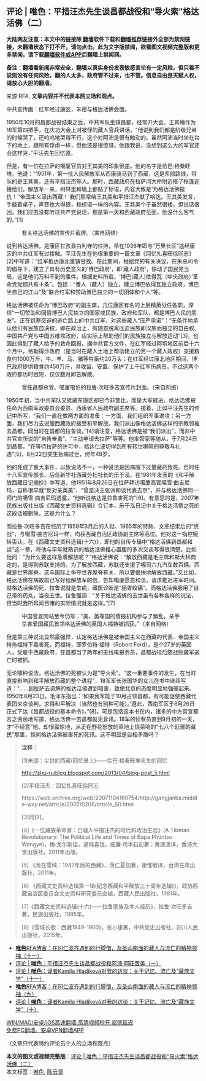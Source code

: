  <h2>评论 | 唯色：平措汪杰先生谈昌都战役和“导火索”格达活佛（二）</h2> <p class="notice"><b>大陆网友注意：本文中的链接除 <a href="https://github.com/bannedbook/fanqiang" >翻墙</a>软件下载和<a href="https://github.com/killgcd/justmysocks/blob/master/README.md">翻墙推荐</a>链接外全部为禁网链接，未翻墙状态下打不开，请勿点击。此为文字版禁闻，欲看图文视频完整版和更多禁闻，请下载<a href="https://github.com/bannedbook/fanqiang">翻墙软件或APP</a>后翻墙上禁闻网。</p><p>备注：翻墙看新闻非常安全，翻墙以真实身份发表敏感言论有一定风险，但只看不说则没有任何风险，翻的人太多，政府管不过来，也不管。信息自由是天赋人权，请放心大胆的翻墙。</b></p>  <div class="entry"> <p>来源:RFA, <strong>文章内容并不代表本网立场和观点。</strong></p> <p>&#20013;&#20849;&#23459;&#20256;&#30011;&#65306;&#32418;&#20891;&#32463;&#36807;&#24247;&#21306;&#65292;&#26417;&#24503;&#19982;&#26684;&#36798;&#27963;&#20315;&#20250;&#38754;&#12290;             </p> <p>1950&#24180;10&#26376;&#30340;&#26124;&#37117;&#25112;&#24441;&#32467;&#26463;&#20043;&#21518;&#65292;&#20013;&#20849;&#20891;&#38431;&#22352;&#38215;&#26124;&#37117;&#65292;&#32463;&#24120;&#24320;&#22823;&#20250;&#12290;&#29579;&#20854;&#26757;&#20316;&#20026;18&#20891;&#31532;&#22235;&#25226;&#25163;&#65292;&#22312;&#24198;&#21151;&#22823;&#20250;&#19978;&#23545;&#34987;&#20440;&#30340;&#34255;&#20154;&#23448;&#20853;&#35762;&#35805;&#65292;&#8220;&#20182;&#35828;&#21040;&#25105;&#20204;&#37117;&#26159;&#38454;&#32423;&#20804;&#24351;&#30340;&#26102;&#20505;&#21741;&#20102;&#65292;&#36824;&#21596;&#21596;&#22320;&#21741;&#24471;&#19981;&#34892;&#65292;&#36825;&#20010;&#23545;&#38463;&#27803;&#26159;&#24456;&#26377;&#35302;&#21160;&#30340;&#12290;&#34429;&#28982;&#38463;&#27803;&#24403;&#26102;&#22352;&#22312;&#21488;&#19979;&#30340;&#22320;&#19978;&#65292;&#36319;&#25152;&#26377;&#20440;&#34383;&#19968;&#26679;&#65292;&#20294;&#20182;&#36824;&#26159;&#24456;&#24778;&#35766;&#12290;&#20182;&#36319;&#25105;&#35828;&#65292;&#27809;&#24819;&#21040;&#36825;&#20040;&#22823;&#30340;&#20891;&#23448;&#36824;&#20250;&#36825;&#26679;&#21741;&#65292;&#8221;&#24179;&#27754;&#20808;&#29983;&#22238;&#24518;&#36947;&#12290;</p> <p>&#20294;&#26159;&#65292;&#26377;&#19968;&#20301;&#22312;&#25289;&#33832;&#30340;&#22134;&#21414;&#23448;&#21592;&#23545;&#29579;&#20854;&#32654;&#30340;&#21360;&#35937;&#24456;&#24046;&#12290;&#20182;&#30340;&#21517;&#23383;&#26159;&#24688;&#24052;&#183;&#26684;&#26705;&#26106;&#22534;&#12290;&#20182;&#35828;&#65306;&#8220;1951&#24180;&#65292;&#31532;&#19968;&#25209;&#20154;&#27665;&#35299;&#25918;&#20891;&#20174;&#35199;&#24247;&#39569;&#39532;&#21040;&#20102;&#35199;&#34255;&#65292;&#36825;&#26159;&#19996;&#37096;&#36335;&#32447;&#65292;&#24102;&#38431;&#30340;&#26159;&#29579;&#20854;&#32654;&#65292;&#36824;&#26377;&#24179;&#25514;&#27754;&#26480;&#31561;&#20154;&#12290;&#37027;&#26102;&#65292;&#35199;&#34255;&#25919;&#24220;&#22312;&#25289;&#33832;&#27827;&#22823;&#26725;&#38468;&#36817;&#25645;&#20102;&#24080;&#31735;&#36814;&#25509;&#20182;&#20204;&#65292;&#35299;&#25918;&#20891;&#19968;&#26469;&#65292;&#26641;&#26519;&#37324;&#21644;&#22681;&#19978;&#37117;&#36148;&#20102;&#26631;&#35821;&#65292;&#20869;&#23481;&#22823;&#33268;&#26159;&#8216;&#20026;&#26684;&#36798;&#27963;&#20315;&#25253;&#20167;&#65281;&#8217;&#8216;&#24093;&#22269;&#20027;&#20041;&#28378;&#20986;&#35199;&#34255;&#65281;&#8217;&#25105;&#20204;&#29031;&#24120;&#32473;&#29579;&#20854;&#32654;&#21644;&#24179;&#25514;&#27754;&#26480;&#29486;&#20102;&#21704;&#36798;&#12290;&#29579;&#20854;&#32654;&#21457;&#35328;&#65292;&#25163;&#25970;&#30528;&#26700;&#23376;&#65292;&#22768;&#38899;&#20063;&#22823;&#24471;&#24456;&#65292;&#21644;&#26631;&#35821;&#19968;&#26679;&#30340;&#20869;&#23481;&#12290;&#29579;&#20854;&#32654;&#20010;&#23376;&#34429;&#28982;&#24456;&#30702;&#65292;&#20294;&#35828;&#35805;&#24456;&#20982;&#12290;&#25105;&#20204;&#36807;&#21435;&#27809;&#26377;&#21548;&#36807;&#20849;&#20135;&#20826;&#35828;&#35805;&#65292;&#37027;&#26159;&#31532;&#19968;&#22825;&#21644;&#35199;&#34255;&#25919;&#24220;&#35265;&#38754;&#65292;&#20182;&#27809;&#20160;&#20040;&#23458;&#27668;&#30340;&#12290;&#8221;[1]</p> <p> </p> <p><figure> <figcaption>&#26377;&#20851;&#26684;&#36798;&#27963;&#20315;&#30340;&#23459;&#20256;&#29255;&#25130;&#23631;&#12290;&#65288;&#26469;&#33258;&#32593;&#32476;&#65289;</figcaption></figure> </p> <p>&#35828;&#21040;&#26684;&#36798;&#27963;&#20315;&#65292;&#26159;&#24247;&#21306;&#29976;&#23388;&#21439;&#30333;&#21033;&#23546;&#30340;&#20303;&#25345;&#65292;&#26089;&#22312;1936&#24180;&#21363;&#19982;&#8220;&#19975;&#37324;&#38271;&#24449;&#8221;&#36867;&#32463;&#24247;&#21306;&#30340;&#20013;&#20849;&#32418;&#20891;&#26377;&#36807;&#25509;&#35302;&#12290;&#24179;&#27754;&#20808;&#29983;&#22312;&#20182;&#24456;&#37325;&#35201;&#30340;&#19968;&#31687;&#25991;&#31456;&#12298;&#22238;&#24518;&#25166;&#21916;&#26106;&#24464;&#21516;&#24535;&#12299;[2]&#20013;&#20889;&#36947;&#65306;&#8220;&#32418;&#20891;&#25269;&#36798;&#24247;&#21271;&#37325;&#38215;&#29976;&#23388;&#12290;&#22312;&#27492;&#26399;&#38388;&#65292;&#26681;&#25454;&#20826;&#30340;&#26377;&#20851;&#20915;&#35758;&#65292;&#22312;&#26417;&#24635;&#21496;&#20196;&#30340;&#20513;&#23548;&#19979;&#65292;&#24314;&#31435;&#20102;&#20855;&#26377;&#21382;&#21490;&#24847;&#20041;&#30340;&#8216;&#21338;&#24052;&#25919;&#24220;&#8217;&#65292;&#21363;&#8216;&#34255;&#20154;&#25919;&#24220;&#8217;&#65292;&#24778;&#21160;&#20102;&#22269;&#27665;&#20826;&#24403;&#23616;&#65292;&#36825;&#26159;&#20182;&#20204;&#19975;&#26009;&#19981;&#21040;&#30340;&#20107;&#20214;&#12290;&#26681;&#25454;&#21490;&#26009;&#25152;&#36733;&#65292;&#8216;&#21338;&#24052;(&#34255;&#20154;)&#20381;&#24471;&#29926;&#65288;&#20013;&#22830;&#25919;&#24220;&#65289;&#8217;&#38761;&#21629;&#20826;&#20826;&#32434;&#20849;&#26377;&#21313;&#26465;&#8221;&#12290;&#21253;&#25324;&#65306;&#8220;&#30058;&#20154;&#65288;&#34255;&#20154;&#65289;&#29420;&#31435;&#65292;&#24314;&#31435;&#21338;&#24052;&#20381;&#24471;&#29926;&#29420;&#31435;&#25919;&#24220;&#65292;&#21338;&#24052;&#22352;&#33258;&#24049;&#30340;&#27743;&#23665;&#8221;&#21450;&#8220;&#32852;&#21512;&#32418;&#20891;&#21644;&#36190;&#21161;&#21338;&#24052;&#29420;&#31435;&#30340;&#19968;&#20999;&#22242;&#20307;&#21644;&#20010;&#20154;&#8221;&#31561;&#12290;</p> <p>&#26684;&#36798;&#27963;&#20315;&#34987;&#20219;&#21629;&#20026;&#8220;&#21338;&#24052;&#25919;&#24220;&#8221;&#30340;&#21103;&#20027;&#24109;&#65292;&#20960;&#20301;&#24247;&#21306;&#26377;&#21517;&#30340;&#19978;&#23618;&#31934;&#33521;&#20998;&#20219;&#21508;&#32844;&#65292;&#28145;&#20449;&#8220;&#19968;&#20999;&#36190;&#21161;&#21644;&#21516;&#24773;&#21338;&#24052;&#20154;&#27665;&#29420;&#31435;&#30340;&#22269;&#23478;&#25110;&#27665;&#26063;&#12289;&#25919;&#24220;&#21644;&#20891;&#38431;&#65292;&#37117;&#26159;&#21338;&#24052;&#20154;&#27665;&#30340;&#26379;&#21451;&#8221;&#12290;&#27491;&#22312;&#39269;&#23506;&#20132;&#36843;&#30340;&#36867;&#20129;&#36335;&#19978;&#30340;&#20013;&#20849;&#32418;&#20891;&#65292;&#23545;&#36825;&#20123;&#34255;&#20154;&#8220;&#24196;&#20005;&#25215;&#35834;&#8221;&#65306;&#8220;&#26080;&#26465;&#20214;&#22320;&#25215;&#35748;&#20182;&#20204;&#26377;&#27665;&#26063;&#33258;&#20915;&#26435;&#65292;&#21363;&#22312;&#25919;&#27835;&#19978;&#65292;&#26377;&#38543;&#24847;&#33073;&#31163;&#21387;&#36843;&#27665;&#26063;&#21363;&#27721;&#26063;&#32780;&#29420;&#31435;&#30340;&#33258;&#30001;&#26435;&#12290;&#20013;&#22269;&#20849;&#20135;&#20826;&#19982;&#20013;&#22269;&#33487;&#32500;&#22467;&#25919;&#24220;&#65292;&#24212;&#23454;&#38469;&#19978;&#24110;&#21161;&#20182;&#20204;&#30340;&#27665;&#26063;&#29420;&#31435;&#19982;&#35299;&#25918;&#36816;&#21160;&#8221;[3]&#65292;&#20063;&#22240;&#27492;&#24471;&#21040;&#20102;&#34255;&#20154;&#32473;&#20104;&#30340;&#25937;&#21629;&#22238;&#25253;&#12290;&#25454;&#20013;&#20849;&#23448;&#26041;&#25991;&#20214;&#65292;&#22312;&#32418;&#20891;&#32463;&#36807;&#38463;&#22365;&#22320;&#21306;&#21069;&#21518;&#21313;&#20845;&#20010;&#26376;&#20013;&#65292;&#26684;&#21202;&#24471;&#27801;&#25919;&#24220;&#65288;&#26159;&#24403;&#26102;&#22312;&#34255;&#20154;&#22303;&#22320;&#19978;&#24110;&#21161;&#24314;&#31435;&#30340;&#21478;&#19968;&#20010;&#34255;&#20154;&#25919;&#26435;&#65289;&#25903;&#25588;&#31918;&#39135;&#32422;1000&#19975;&#26020;&#65292;&#29275;&#12289;&#32650;&#12289;&#39532;&#12289;&#29482;&#31561;&#29298;&#30044;&#32422;20&#19975;&#22836;&#65307;&#22312;&#32418;&#20891;&#32463;&#36807;&#24247;&#21271;&#22320;&#21306;&#26399;&#38388;&#65292;&#21338;&#24052;&#25919;&#24220;&#25552;&#20379;&#31918;&#39135;&#32422;450&#19975;&#26020;&#65292;&#24182;&#25910;&#30041;&#12289;&#23433;&#32622;&#12289;&#20445;&#25252;&#20102;&#19978;&#21315;&#32418;&#20891;&#20260;&#30149;&#21592;&#12290;&#19981;&#36807;&#36825;&#20004;&#20010;&#25919;&#24220;&#37117;&#21382;&#26102;&#24456;&#30701;&#65292;&#20165;&#20165;&#25968;&#26376;&#21363;&#21578;&#35299;&#25955;&#12290;</p>  <p> </p> <p><figure> <figcaption>&#26366;&#20219;&#26124;&#37117;&#24635;&#31649;&#12289;&#22134;&#21414;&#22134;&#20262;&#30340;&#25289;&#40065;&#183;&#27425;&#26106;&#22810;&#21513;&#23459;&#20256;&#29255;&#23553;&#38754;&#12290;&#65288;&#26469;&#33258;&#32593;&#32476;&#65289;</figcaption></figure> </p> <p>1950&#24180;&#21021;&#65292;&#24403;&#20013;&#20849;&#20891;&#38431;&#21448;&#25269;&#34255;&#19996;&#24247;&#21306;&#21364;&#24050;&#20170;&#38750;&#26132;&#27604;&#65292;&#32780;&#26159;&#22823;&#20891;&#25402;&#36827;&#12290;&#26684;&#36798;&#27963;&#20315;&#34987;&#20219;&#21629;&#20026;&#35199;&#21335;&#20891;&#25919;&#22996;&#21592;&#20250;&#22996;&#21592;&#12289;&#35199;&#24247;&#30465;&#20154;&#27665;&#25919;&#24220;&#21103;&#20027;&#24109;&#31561;&#12290;&#25509;&#30528;&#65292;&#27491;&#22914;&#24179;&#27754;&#20808;&#29983;&#30340;&#20256;&#35760;&#20013;&#25152;&#20889;&#65292;&#8220;&#25105;&#20204;&#19968;&#30452;&#22312;&#20570;&#20004;&#26041;&#38754;&#30340;&#20934;&#22791;&#65306;&#19968;&#26041;&#38754;&#65292;&#25105;&#20204;&#32452;&#32455;&#20891;&#20107;&#36827;&#25915;&#65307;&#21478;&#19968;&#26041;&#38754;&#65292;&#25105;&#20204;&#23613;&#21147;&#21435;&#35828;&#26381;&#35199;&#34255;&#25919;&#24220;&#25509;&#21463;&#21644;&#24179;&#35299;&#25918;&#12290;&#25105;&#20204;&#27966;&#20986;&#20687;&#26684;&#36798;&#27963;&#20315;&#36825;&#26679;&#30340;&#23447;&#25945;&#39046;&#34966;&#21435;&#26124;&#37117;&#65292;&#21516;&#24403;&#26102;&#22312;&#26124;&#37117;&#30340;&#25289;&#40065;&#35848;&#12290;&#8221;[4]&#35831;&#27880;&#24847;&#65292;&#26684;&#36798;&#27963;&#20315;&#26159;&#34987;&#8220;&#25105;&#20204;&#27966;&#20986;&#8221;&#65292;&#32780;&#38750;&#20013;&#20849;&#23448;&#23459;&#25152;&#35828;&#30340;&#8220;&#33258;&#21578;&#22859;&#21191;&#8221;&#12289;&#8220;&#20027;&#21160;&#30003;&#35831;&#21435;&#25289;&#33832;&#8221;&#31561;&#31561;&#12290;&#20182;&#29575;&#31649;&#23478;&#31561;&#38543;&#20174;&#65292;&#20110;7&#26376;24&#26085;&#21040;&#26124;&#37117;&#65292;&#8220;&#22312;&#31561;&#24453;&#25289;&#33832;&#30340;&#35768;&#21487;&#20013;&#65292;&#26684;&#36798;&#20161;&#27874;&#20999;&#24471;&#21040;&#25152;&#26377;&#36716;&#19990;&#21895;&#22043;&#30340;&#23562;&#25964;&#19982;&#31036;&#36935;&#8221;[5]&#65292;8&#26376;22&#26085;&#31361;&#29983;&#24613;&#30149;&#36807;&#19990;&#65292;&#32456;&#24180;48&#23681;&#12290;</p> <p>&#20182;&#30340;&#27515;&#25104;&#20102;&#37325;&#22823;&#20107;&#20214;&#65292;&#20197;&#33268;&#35828;&#27861;&#19981;&#19968;&#65292;&#19968;&#31181;&#35828;&#27861;&#26159;&#22240;&#30149;&#26381;&#19979;&#36807;&#37327;&#34255;&#33647;&#33268;&#27515;&#12290;&#20294;&#26102;&#20219;&#21313;&#20843;&#20891;&#23459;&#20256;&#37096;&#38271;&#12289;&#21518;&#20219;&#26032;&#21326;&#31038;&#35199;&#34255;&#20998;&#31038;&#31038;&#38271;&#30340;&#20048;&#20110;&#27859;&#65292;&#22312;1981&#24180;&#21457;&#34920;&#30340;&#12298;&#21644;&#24179;&#35299;&#25918;&#35199;&#34255;&#26085;&#35760;&#25688;&#25220;&#12299;&#20013;&#20889;&#36947;&#65292;&#20182;1951&#24180;8&#26376;26&#26085;&#22312;&#25289;&#33832;&#25308;&#35775;&#22134;&#21414;&#39640;&#23448;&#22134;&#38634;&#183;&#26354;&#21513;&#23612;&#29595;&#65292;&#33258;&#31216;&#24456;&#26089;&#23601;&#8220;&#21453;&#23545;&#20146;&#33521;&#32654;&#8221;&#12289;&#8220;&#26366;&#22362;&#20915;&#20027;&#24352;&#27966;&#21644;&#35848;&#20195;&#34920;&#21435;&#20140;&#8221;&#65292;&#24182;&#19982;&#26684;&#36798;&#27963;&#20315;&#21516;&#19968;&#24072;&#38376;&#30340;&#22134;&#38634;&#183;&#26354;&#21513;&#23612;&#29595;&#36879;&#38706;&#65292;&#8220;&#20182;&#21548;&#35828;&#26684;&#36798;&#26159;&#25289;&#40065;&#23475;&#27515;&#30340;&#8221;[6]&#12290;&#26377;&#24847;&#24605;&#30340;&#26159;&#65292;2007&#24180;&#27665;&#26063;&#20986;&#29256;&#31038;&#20986;&#29256;&#12298;&#35199;&#34255;&#25991;&#21490;&#36164;&#26009;&#36873;&#36753;&#12299;&#21512;&#35746;&#26412;&#65292;&#20048;&#20110;&#27859;&#26085;&#35760;&#20013;&#20851;&#20110;&#26684;&#36798;&#27963;&#20315;&#20043;&#27515;&#30340;&#36825;&#27573;&#35805;&#34987;&#21024;&#38500;&#12290;&#36825;&#26159;&#20026;&#20160;&#20040;&#65311;</p> <p>&#32780;&#25289;&#40065;&#183;&#27425;&#26106;&#22810;&#21513;&#22312;&#32463;&#21382;&#20102;1959&#24180;3&#26376;&#21518;&#30340;&#20837;&#29425;&#12289;1965&#24180;&#30340;&#29305;&#36198;&#12289;&#25991;&#38761;&#32467;&#26463;&#21518;&#30340;&#8220;&#32479;&#25112;&#8221;&#65292;&#19982;&#22134;&#38634;&#183;&#26354;&#21513;&#23612;&#29595;&#19968;&#26679;&#65292;&#22343;&#33719;&#35199;&#34255;&#33258;&#27835;&#21306;&#25919;&#21327;&#21103;&#20027;&#24109;&#31561;&#39640;&#20301;&#12290;&#20182;&#23545;&#36825;&#19968;&#25351;&#25511;&#23113;&#36716;&#21542;&#35748;&#12290;&#22312;&#12298;&#35199;&#34255;&#25991;&#21490;&#36164;&#26009;&#36873;&#36753;(&#21313;&#20845;)&#12299;&#65292;&#21363;&#20182;&#30340;&#33258;&#20256;&#19987;&#36753;&#20013;&#8220;&#26684;&#36798;&#27963;&#20315;&#21040;&#26124;&#37117;&#21644;&#35848;&#8221;&#36825;&#19968;&#31456;&#65292;&#23558;&#20182;&#19982;&#26089;&#24180;&#23601;&#29087;&#35782;&#30340;&#26684;&#36798;&#27963;&#20315;&#25512;&#24515;&#32622;&#33145;&#30340;&#22810;&#27425;&#20132;&#35848;&#20889;&#24471;&#24456;&#28165;&#26970;&#12290;&#27604;&#22914;&#20182;&#38382;&#65306;&#8220;&#20026;&#20160;&#20040;&#35201;&#36825;&#26679;&#24613;&#30528;&#35299;&#25918;&#21602;&#65311;&#8221;&#26684;&#36798;&#27963;&#20315;&#35828;&#65306;&#8220;&#35299;&#25918;&#35199;&#34255;&#26159;&#27611;&#20027;&#24109;&#21644;&#26031;&#22823;&#26519;&#21830;&#23450;&#30340;&#65292;&#26159;&#24471;&#21040;&#33487;&#32852;&#25903;&#25345;&#30340;&#12290;&#20026;&#20102;&#35299;&#25918;&#35199;&#34255;&#65292;&#33487;&#32852;&#36824;&#25903;&#25588;&#20102;&#22030;&#21496;&#20845;&#20061;&#27773;&#36710;&#25968;&#30334;&#36742;&#12290;&#35199;&#34255;&#26159;&#19990;&#30028;&#23627;&#33034;&#65292;&#36825;&#19982;&#22269;&#38469;&#19978;&#20105;&#22842;&#19990;&#30028;&#23627;&#33034;&#26377;&#20851;&#65292;&#25152;&#20197;&#35201;&#24456;&#24555;&#22320;&#35299;&#25918;&#35199;&#34255;&#12290;&#8221;&#21448;&#27604;&#22914;&#65292;&#26684;&#36798;&#27963;&#20315;&#22312;&#30149;&#25925;&#21069;&#24050;&#20889;&#22909;&#32473;&#35299;&#25918;&#20891;&#30340;&#20449;&#65292;&#21578;&#30693;&#22134;&#21414;&#24895;&#24847;&#21644;&#35848;&#65292;&#35831;&#27714;&#25512;&#36831;&#36827;&#20891;&#26102;&#38388;&#12290;&#23601;&#26684;&#36798;&#27963;&#20315;&#30340;&#27515;&#65292;&#25289;&#40065;&#35828;&#23601;&#26159;&#29983;&#30149;&#65292;&#34255;&#21307;&#35786;&#26029;&#26159;&#8220;&#32928;&#32963;&#32478;&#30171;&#8221;&#12290;&#32780;&#26684;&#36798;&#27963;&#20315;&#26381;&#29992;&#20102;&#33258;&#24049;&#24102;&#30340;&#33647;&#20024;&#65292;&#24403;&#22812;&#21435;&#19990;&#12290;&#25289;&#40065;&#24378;&#35843;&#65306;&#8220;&#20851;&#20110;&#26684;&#36798;&#27963;&#20315;&#30340;&#21435;&#19990;&#34429;&#26377;&#21508;&#31181;&#21508;&#26679;&#30340;&#35828;&#27861;&#65292;&#20294;&#24403;&#26102;&#25105;&#25152;&#32819;&#38395;&#30446;&#30585;&#30340;&#23454;&#38469;&#24773;&#20917;&#23601;&#26159;&#36825;&#26679;&#12290;&#8221;[7]</p> <p> </p> <p><figure> <figcaption>&#20013;&#22269;&#23448;&#23459;&#32593;&#31449;&#33267;&#20170;&#20173;&#20889;&#65306;&#8220;&#32654;&#12289;&#33521;&#31561;&#22269;&#30340;&#24773;&#25253;&#26426;&#26500;&#21442;&#19982;&#20102;&#21467;&#20081;&#12290;&#20146;&#25163;&#26432;&#23475;&#29233;&#22269;&#34255;&#27665;&#39318;&#39046;&#26684;&#36798;&#27963;&#20315;&#30340;&#33521;&#22269;&#20154;&#31119;&#29305;&#34987;&#25235;&#33719;&#12290;&#8221;&#65288;&#26469;&#33258;&#32593;&#32476;&#65289;</figcaption></figure> </p> <p>&#20294;&#26159;&#31532;&#19977;&#31181;&#35828;&#27861;&#26174;&#28982;&#26368;&#24378;&#24717;&#65292;&#35748;&#23450;&#26684;&#36798;&#27963;&#20315;&#26159;&#34987;&#24093;&#22269;&#20027;&#20041;&#22312;&#35199;&#34255;&#30340;&#20195;&#34920;&#12289;&#24093;&#22269;&#20027;&#20041;&#29305;&#21153;&#31119;&#29305;&#19979;&#27602;&#23475;&#27515;&#12290;&#32780;&#31119;&#29305;&#65292;&#21363;&#32599;&#20271;&#29305;&#183;&#31119;&#29305;&#65288;Robert Ford&#65289;&#65292;&#26159;&#20010;27&#23681;&#30340;&#33521;&#22269;&#20154;&#65292;&#21463;&#38599;&#20110;&#35199;&#34255;&#25919;&#24220;&#65292;&#22312;&#26124;&#37117;&#24403;&#20102;&#20004;&#24180;&#30340;&#26080;&#32447;&#30005;&#25253;&#21153;&#21592;&#65292;&#26124;&#37117;&#25112;&#24441;&#21518;&#38543;&#25112;&#36133;&#34255;&#20891;&#36867;&#20129;&#26102;&#34987;&#25235;&#12290;</p>  <p>&#26080;&#35770;&#21738;&#31181;&#35828;&#27861;&#65292;&#26684;&#36798;&#27963;&#20315;&#30340;&#27515;&#34987;&#35748;&#20026;&#26159;&#8220;&#23548;&#28779;&#32034;&#8221;&#12290;&#8220;&#36825;&#19968;&#37325;&#35201;&#20107;&#20214;&#30340;&#21457;&#29983;&#65292;&#22312;&#24403;&#26102;&#30452;&#25509;&#24433;&#21709;&#21040;&#21644;&#24179;&#35299;&#25918;&#35199;&#34255;&#30340;&#25972;&#20010;&#36827;&#31243;&#8221;&#65292;18&#20891;&#20891;&#38271;&#24352;&#22269;&#21326;&#30340;&#22899;&#20799;&#22312;&#20070;&#20013;&#32487;&#32493;&#20889;&#36947;&#65306;&#8220;&#8230;&#8230;&#21040;&#25289;&#33832;&#21435;&#35843;&#35299;&#30340;&#26684;&#36798;&#27963;&#20315;&#36973;&#21040;&#26263;&#23475;&#65292;&#33268;&#20351;&#21271;&#20140;&#30340;&#24577;&#24230;&#26126;&#26174;&#22320;&#24378;&#30828;&#36215;&#26469;&#12290;1950&#24180;8&#26376;23&#26085;&#65292;&#27611;&#27901;&#19996;&#25351;&#20986;&#65306;&#8216;&#22914;&#26524;&#25105;&#20891;&#33021;&#20110;10&#26376;&#21344;&#39046;&#26124;&#37117;&#65292;&#26377;&#21487;&#33021;&#20419;&#20351;&#35199;&#34255;&#20195;&#34920;&#22242;&#26469;&#20140;&#35848;&#21028;&#65292;&#27714;&#24471;&#21644;&#24179;&#35299;&#20915;&#65288;&#24403;&#28982;&#20063;&#26377;&#21035;&#31181;&#21487;&#33021;&#65289;&#12290;&#8217;&#36981;&#27492;&#65292;&#35199;&#21335;&#20891;&#21306;&#20110;8&#26376;26&#26085;&#27491;&#24335;&#19979;&#36798;&#12298;&#26124;&#37117;&#25112;&#24441;&#30340;&#22522;&#26412;&#21629;&#20196;&#12299;&#12290;&#8221;[8]&#12290;&#21487;&#26159;&#21253;&#25324;&#36825;&#26412;&#20070;&#22312;&#20869;&#65292;&#35832;&#22810;&#30340;&#20013;&#26041;&#23448;&#23459;&#37117;&#35328;&#20043;&#20991;&#20991;&#22320;&#20889;&#36947;&#65292;&#26684;&#36798;&#27963;&#20315;&#19968;&#21435;&#26124;&#37117;&#23601;&#26080;&#38899;&#35759;&#12290;18&#20891;&#30340;&#20390;&#23519;&#21592;&#30452;&#21040;9&#26376;&#21021;&#30340;&#19968;&#22825;&#65292;&#25165;&#8220;&#19981;&#32463;&#24847;&#8221;&#22320;&#12289;&#21364;&#24456;&#38663;&#24778;&#22320;&#65292;&#20174;&#27491;&#22312;&#37326;&#33457;&#24594;&#25918;&#30340;&#33609;&#22320;&#19978;&#28903;&#33590;&#21917;&#30340;&#8220;&#19971;&#20843;&#20010;&#36214;&#39585;&#30340;&#34255;&#27665;&#8221;&#37027;&#37324;&#65292;&#24778;&#38395;&#26684;&#36798;&#27963;&#20315;&#34987;&#23475;&#27515;&#30340;&#27515;&#35759;&#12290;&#36825;&#19981;&#26126;&#26174;&#26159;&#33258;&#30456;&#30683;&#30462;&#21527;&#65311;</p> <p> </p> <blockquote> <p><strong>&#27880;&#37322;&#65306;</strong></p> <p>[1]&#26417;&#29790;&#65306;&#23576;&#23553;&#30340;&#35199;&#34255;(&#22238;&#24518;&#24405;&#19978;)&#8212;&#8212;&#24688;&#24052;&#183;&#26684;&#26705;&#26106;&#22534;&#20808;&#29983;&#30340;&#22238;&#24518;</p> <p><a href="http://zhu-ruiblog.blogspot.com/2013/04/blog-post_5.html">http://zhu-ruiblog.blogspot.com/2013/04/blog-post_5.html</a></p> <p>[2]&#24179;&#25514;&#27754;&#26480;&#65306;&#22238;&#24518;&#25166;&#21916;&#26106;&#24464;&#21516;&#24535;</p> <p>https://web.archive.org/web/20071104160754/http://gangjanba.middle-way.net/article/2007/0206/article_60.html</p> <p>[3]&#21516;[2]&#12290;</p>  <p>[4]&#12298;&#19968;&#20301;&#34255;&#26063;&#38761;&#21629;&#23478;&#65306;&#24052;&#22616;&#20154;&#24179;&#25514;&#27754;&#26480;&#30340;&#26102;&#20195;&#21644;&#25919;&#27835;&#29983;&#28079;&#12299;(A Tibetan Revolutionary: The Political Life and Times of Bapa Ph&#252;ntso Wangye)&#65292;&#26757;&#183;&#25096;&#23571;&#26031;&#22374;&#65292;&#36947;&#24079;&#21916;&#39286;&#65292;&#23041;&#24265;&#183;&#21496;&#26412;&#30707;&#21021;&#33879;&#65307;&#40644;&#28487;&#28487;&#35793;&#65292;&#39321;&#28207;&#22823;&#23398;&#20986;&#29256;&#31038;&#65292;2011&#24180;&#20986;&#29256;&#12290;</p> <p>[5] &#12298;&#40857;&#22312;&#38634;&#22495;&#65306;1947&#24180;&#21518;&#30340;&#35199;&#34255;&#12299;&#65292;&#33576;&#20161;&#22799;&#21152;&#33879;&#65292;&#35874;&#24799;&#25935;&#35793;&#65292;&#21488;&#28286;&#24038;&#23736;&#20986;&#29256;&#31038;&#65292;2011&#24180;&#12290;</p> <p>[6] &#12298;&#35199;&#34255;&#25991;&#21490;&#36164;&#26009;&#36873;&#36753;&#31532;&#19968;&#36753;(&#32426;&#24565;&#35199;&#34255;&#21644;&#24179;&#35299;&#25918;&#19977;&#21313;&#21608;&#24180;&#36873;&#36753;)&#12299;&#65292;&#25919;&#21327;&#35199;&#34255;&#33258;&#27835;&#21306;&#22996;&#21592;&#20250;&#25991;&#21490;&#36164;&#26009;&#30740;&#31350;&#22996;&#21592;&#20250;&#32534;&#65292;&#35199;&#34255;&#20154;&#27665;&#20986;&#29256;&#31038;&#65292;1981&#24180;&#12290;</p> <p>[7]&#12298;&#35199;&#34255;&#25991;&#21490;&#36164;&#26009;&#36873;&#36753;(&#21313;&#20845;)&#8212;&#8212;&#25289;&#40065;&#23478;&#26063;&#21450;&#26412;&#20154;&#32463;&#21382;&#12299;&#65292;&#25289;&#40065;&#183;&#27425;&#26106;&#22810;&#21513;&#33879;&#65292;&#27665;&#26063;&#20986;&#29256;&#31038;&#65292;1995&#24180;&#12290;</p> <p>[8]&#12298;&#38634;&#22495;&#38271;&#27468;&#65306;&#35199;&#34255;1949-1960&#12299;&#65292;&#24352;&#23567;&#24247;&#33879;&#65292;&#20013;&#20849;&#20826;&#21490;&#20986;&#29256;&#31038;&#12289;&#22235;&#24029;&#20154;&#27665;&#20986;&#29256;&#31038;&#65292;2015&#24180;&#12290;</p> </blockquote> <p> </p> <ul class='op-related-articles' title='相关阅读'> <li><a href='https://www.bannedbook.org/bnews/comments/20210603/1558936.html' target='_blank'><b>唯色</b>RFA博客：在冈仁波齐遇到的行脚僧，及圣山南面的藏人与流亡的精神领袖（十一）</a></li> <li><a href='https://www.bannedbook.org/bnews/comments/20210527/1554490.html' target='_blank'>评论 | <b>唯色</b>：平措汪杰先生谈昌都战役和阿沛·阿旺晋美（一）</a></li> <li><a href='https://www.bannedbook.org/bnews/comments/20210512/1545163.html' target='_blank'>评论 | <b>唯色</b>：译者Kamila Hladíková对我的访谈：关于记忆、流亡及“藏族文学”（十一）</a></li> <li><a href='https://www.bannedbook.org/bnews/comments/20210507/1541804.html' target='_blank'><b>唯色</b>RFA博客：在冈仁波齐遇到的行脚僧，及圣山南面的藏人与流亡的精神领袖（九）</a></li> <li><a href='https://www.bannedbook.org/bnews/comments/20210430/1537143.html' target='_blank'>评论 | <b>唯色</b>：译者Kamila Hladíková对我的访谈：关于记忆、流亡及“藏族文学”（十）</a></li> </ul> <p class="texttj"> <a href="https://github.com/bannedbook/fanqiang/wiki/V2ray%E6%9C%BA%E5%9C%BA" target="_blank">WIN/MAC/安卓/iOS高速翻墙:高清视频秒开,超低延迟</a><br/> <a href="https://github.com/bannedbook/fanqiang/wiki/%E7%A6%81%E9%97%BB%E7%BD%91%E5%AE%89%E5%8D%93%E7%BF%BB%E5%A2%99%E6%96%B0%E9%97%BBAPP" target="_blank">免费PC翻墙、安卓VPN翻墙APP</a></p><p>&#65288;&#25991;&#31456;&#21482;&#20195;&#34920;&#29305;&#32422;&#35780;&#35770;&#21592;&#20010;&#20154;&#30340;&#31435;&#22330;&#21644;&#35266;&#28857;&#65289;</p> <a name='sharetosocial'></a>       <div><b>本文的图文或视频完整版</b>：<a href='https://www.bannedbook.org/bnews/comments/20210614/1566402.html'>评论 | 唯色：平措汪杰先生谈昌都战役和“导火索”格达活佛（二）</a></div>  </div><!--END ENTRY--> <div class="postfooter"> <div>本文标签：<a href="https://www.bannedbook.org/bnews/tag/%E5%94%AF%E8%89%B2/" rel="tag">唯色</a>, <a href="https://www.bannedbook.org/bnews/tag/%e9%99%88%e4%ba%91%e8%b4%a4/" rel="tag">陈云贤</a></div>  </div><!--END POSTFOOTER--> 